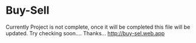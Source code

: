 # Buy-Sell
Currently Project is not complete, once it will be completed this file will be updated.
Try checking soon....
Thanks...
http://buy-sel.web.app
